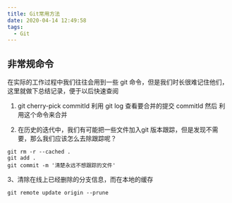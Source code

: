 ```yaml
---
title: Git常用方法
date: 2020-04-14 12:49:58
tags:
  - Git
---
```


## 非常规命令

在实际的工作过程中我们往往会用到一些 git 命令，但是我们时长很难记住他们，这里就做下总结记录，便于以后快速查阅

1. git cherry-pick commitId
   利用 git log 查看要合并的提交 commitId 然后
   利用这个命令来合并


2. 在历史的迭代中，我们有可能把一些文件加入git 版本跟踪，但是发现不需要，那么我们应该怎么去除跟踪呢？

```git
git rm -r --cached .
git add .
git commit -m '清楚永远不想跟踪的文件'

```

3、清除在线上已经删除的分支信息，而在本地的缓存

```git
git remote update origin --prune

```

